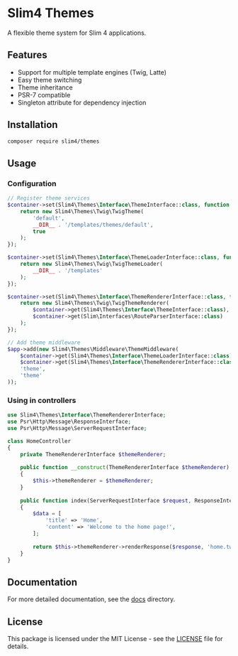 # Slim4 Themes

A flexible theme system for Slim 4 applications.

## Features

- Support for multiple template engines (Twig, Latte)
- Easy theme switching
- Theme inheritance
- PSR-7 compatible
- Singleton attribute for dependency injection

## Installation

```bash
composer require slim4/themes
```

## Usage

### Configuration

```php
// Register theme services
$container->set(Slim4\Themes\Interface\ThemeInterface::class, function (ContainerInterface $container) {
    return new Slim4\Themes\Twig\TwigTheme(
        'default',
        __DIR__ . '/templates/themes/default',
        true
    );
});

$container->set(Slim4\Themes\Interface\ThemeLoaderInterface::class, function (ContainerInterface $container) {
    return new Slim4\Themes\Twig\TwigThemeLoader(
        __DIR__ . '/templates'
    );
});

$container->set(Slim4\Themes\Interface\ThemeRendererInterface::class, function (ContainerInterface $container) {
    return new Slim4\Themes\Twig\TwigThemeRenderer(
        $container->get(Slim4\Themes\Interface\ThemeInterface::class),
        $container->get(Slim\Interfaces\RouteParserInterface::class)
    );
});

// Add theme middleware
$app->add(new Slim4\Themes\Middleware\ThemeMiddleware(
    $container->get(Slim4\Themes\Interface\ThemeLoaderInterface::class),
    $container->get(Slim4\Themes\Interface\ThemeRendererInterface::class),
    'theme',
    'theme'
));
```

### Using in controllers

```php
use Slim4\Themes\Interface\ThemeRendererInterface;
use Psr\Http\Message\ResponseInterface;
use Psr\Http\Message\ServerRequestInterface;

class HomeController
{
    private ThemeRendererInterface $themeRenderer;
    
    public function __construct(ThemeRendererInterface $themeRenderer)
    {
        $this->themeRenderer = $themeRenderer;
    }
    
    public function index(ServerRequestInterface $request, ResponseInterface $response): ResponseInterface
    {
        $data = [
            'title' => 'Home',
            'content' => 'Welcome to the home page!',
        ];
        
        return $this->themeRenderer->renderResponse($response, 'home.twig', $data);
    }
}
```

## Documentation

For more detailed documentation, see the [docs](docs) directory.

## License

This package is licensed under the MIT License - see the [LICENSE](LICENSE) file for details.
